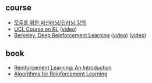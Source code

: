 
## course

* [모두를 위한 머신러닝/딥러닝 강의](https://hunkim.github.io/ml/)
* [UCL Course on RL](http://www0.cs.ucl.ac.uk/staff/d.silver/web/Teaching.html)
  ([video](https://www.youtube.com/watch?v=2pWv7GOvuf0))
* [Berkeley, Deep Reinforcement Learning](http://rll.berkeley.edu/deeprlcourse/)
  ([video](https://www.youtube.com/playlist?list=PLkFD6_40KJIznC9CDbVTjAF2oyt8_VAe3))
  ([video](https://www.youtube.com/watch?v=dZ4vw6v3LcA&list=PLlMkM4tgfjnKsCWav-Z2F-MMFRx-2gMGG&index=1))

## book

* [Reinforcement Learning: An Introduction](http://incompleteideas.net/sutton/book/the-book.html)
* [Algorithms for Reinforcement Learning](https://sites.ualberta.ca/~szepesva/RLBook.html)

